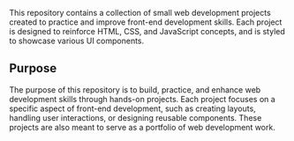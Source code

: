 This repository contains a collection of small web development projects created to practice and improve front-end development skills. Each project is designed to reinforce HTML, CSS, and JavaScript concepts, and is styled to showcase various UI components.

## Purpose
The purpose of this repository is to build, practice, and enhance web development skills through hands-on projects. Each project focuses on a specific aspect of front-end development, such as creating layouts, handling user interactions, or designing reusable components. These projects are also meant to serve as a portfolio of web development work.
